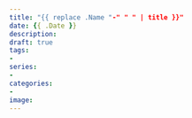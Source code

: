 ```yaml
---
title: "{{ replace .Name "-" " " | title }}"
date: {{ .Date }}
description:
draft: true
tags:
-
series:
-
categories:
-
image:
---
```

